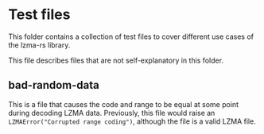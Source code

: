 # Test files #

This folder contains a collection of test files to cover different use cases of the lzma-rs library.

This file describes files that are not self-explanatory in this folder.

## bad-random-data

This is a file that causes the code and range to be equal at some point during decoding LZMA data.
Previously, this file would raise an `LZMAError("Corrupted range coding")`, 
although the file is a valid LZMA file.
